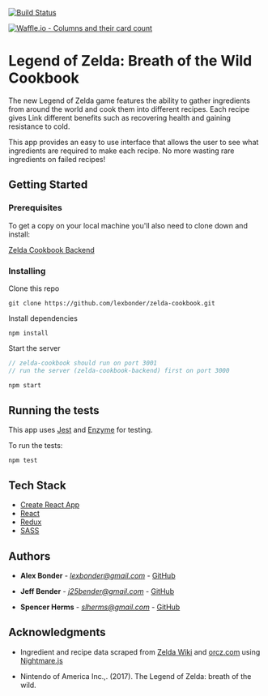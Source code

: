 [![Build Status](https://travis-ci.org/lexbonder/zelda-cookbook.svg?branch=master)](https://travis-ci.org/lexbonder/zelda-cookbook)

[![Waffle.io - Columns and their card count](https://badge.waffle.io/lexbonder/zelda-cookbook.png?columns=all)](https://waffle.io/lexbonder/zelda-cookbook?utm_source=badge)

# Legend of Zelda: Breath of the Wild Cookbook

The new Legend of Zelda game features the ability to gather ingredients from around the world and cook them into different recipes. Each recipe gives Link different benefits such as recovering health and gaining resistance to cold.

This app provides an easy to use interface that allows the user to see what ingredients are required to make each recipe. No more wasting rare ingredients on failed recipes!

## Getting Started

### Prerequisites

To get a copy on your local machine you'll also need to clone down and install:

[Zelda Cookbook Backend](https://github.com/lexbonder/zelda-cookbook-backend)

### Installing

Clone this repo

```
git clone https://github.com/lexbonder/zelda-cookbook.git
```

Install dependencies

```
npm install
```

Start the server
```javascript
// zelda-cookbook should run on port 3001
// run the server (zelda-cookbook-backend) first on port 3000

npm start
```

## Running the tests

This app uses [Jest](https://facebook.github.io/jest/) and [Enzyme](http://airbnb.io/enzyme/docs/api/) for testing.

To run the tests:
```
npm test
```

## Tech Stack

* [Create React App](https://github.com/facebook/create-react-app)
* [React](https://reactjs.org/docs/hello-world.html)
* [Redux](https://redux.js.org/)
* [SASS](https://sass-lang.com/)

## Authors

* **Alex Bonder** - *lexbonder@gmail.com* - [GitHub](https://github.com/lexbonder)

* **Jeff Bender** - *j25bender@gmail.com* - [GitHub](https://github.com/j25bender)

* **Spencer Herms** - *slherms@gmail.com* - [GitHub](https://github.com/PreciseSlice)

## Acknowledgments

* Ingredient and recipe data scraped from [Zelda Wiki](https://zelda.gamepedia.com/Main_Page) and [orcz.com](http://orcz.com/Category:Breath_of_the_Wild_Wiki) using [Nightmare.js](http://www.nightmarejs.org/)

* Nintendo of America Inc.,. (2017). The Legend of Zelda: breath of the wild.